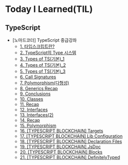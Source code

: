 # Today I Learned(TIL)

## TypeScript
* [노마드코더] TypeScript 중급강좌
  * [1. 타입스크립트란?](https://github.com/yuhyeon99/TIL/blob/master/TypeScript/%ED%83%80%EC%9E%85%EC%8A%A4%ED%81%AC%EB%A6%BD%ED%8A%B8%EB%9E%80.md)
  * [2. TypeScript의 Type 시스템](https://github.com/yuhyeon99/TIL/blob/master/TypeScript/2.%20TypeScript%20%EC%9D%98%20Type%20%EC%8B%9C%EC%8A%A4%ED%85%9C.md)
  * [3. Types of TS(기본)_1](https://github.com/yuhyeon99/TIL/blob/master/TypeScript/3.%20Types%20of%20TS(%EA%B8%B0%EB%B3%B8)_1.md)
  * [4. Types of TS(기본)_2](https://github.com/yuhyeon99/TIL/blob/master/TypeScript/4.%20Types%20of%20TS(%EA%B8%B0%EB%B3%B8)_2.md)
  * [5. Types of TS(기본)_3](https://github.com/yuhyeon99/TIL/blob/master/TypeScript/5.%20Types%20of%20TS(%EA%B8%B0%EB%B3%B8)_3.md)
  * [6. Call Signatures](https://github.com/yuhyeon99/TIL/blob/master/TypeScript/6.%20Call%20Signatures.md)
  * [7. Polymorphism(다형성)](https://github.com/yuhyeon99/TIL/blob/master/TypeScript/7.%20Polymorphism(%EB%8B%A4%ED%98%95%EC%84%B1).md)
  * [8. Generics Recap](https://github.com/yuhyeon99/TIL/blob/master/TypeScript/8.%20Generics%20Recap.md)
  * [9. Conclusions](https://github.com/yuhyeon99/TIL/blob/master/TypeScript/9.%20Conclusions.md)
  * [10. Classes](https://github.com/yuhyeon99/TIL/blob/master/TypeScript/10.%20Classes.md)
  * [11. Recap](https://github.com/yuhyeon99/TIL/blob/master/TypeScript/11.%20Recap.md)
  * [12. Interfaces](https://github.com/yuhyeon99/TIL/blob/master/TypeScript/12.%20Interfaces.md)
  * [13. Interfaces(2)](https://github.com/yuhyeon99/TIL/blob/master/TypeScript/13.%20Interfaces(2).md)
  * [14. Recap](https://github.com/yuhyeon99/TIL/blob/master/TypeScript/14.%20Recap.md)
  * [15. Polymorphism](https://github.com/yuhyeon99/TIL/blob/master/TypeScript/15.%20Polymorphism.md)
  * [16. [TYPESCRIPT BLOCKCHAIN] Targets](https://github.com/yuhyeon99/TIL/blob/master/TypeScript/16.%20%5BTYPESCRIPT%20BLOCKCHAIN%5D%20Targets.md)
  * [17. [TYPESCRIPT BLOCKCHAIN] Lib Configuration](https://github.com/yuhyeon99/TIL/blob/master/TypeScript/17.%20%5BTYPESCRIPT%20BLOCKCHAIN%5D%20Lib%20Configuration.md)
  * [18. [TYPESCRIPT BLOCKCHAIN] Declaration Files](https://github.com/yuhyeon99/TIL/blob/master/TypeScript/18.%20%5BTYPESCRIPT%20BLOCKCHAIN%5D%20Declaration%20Files.md)
  * [19. [TYPESCRIPT BLOCKCHAIN] JsDoc](https://github.com/yuhyeon99/TIL/blob/master/TypeScript/19.%20%5BTYPESCRIPT%20BLOCKCHAIN%5D%20JsDoc.md)
  * [20. [TYPESCRIPT BLOCKCHAIN] Blocks](https://github.com/yuhyeon99/TIL/blob/master/TypeScript/20.%20%5BTYPESCRIPT%20BLOCKCHAIN%5D%20Blocks.md)
  * [21. [TYPESCRIPT BLOCKCHAIN] DefinitelyTyped](https://github.com/yuhyeon99/TIL/blob/master/TypeScript/21.%20%5BTYPESCRIPT%20BLOCKCHAIN%5D%20DefinitelyTyped.md)

